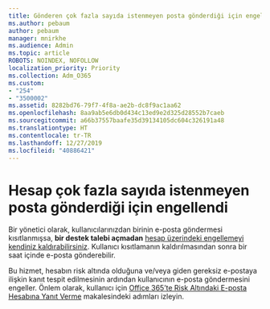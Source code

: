 ```yaml
---
title: Gönderen çok fazla sayıda istenmeyen posta gönderdiği için engellendi
ms.author: pebaum
author: pebaum
manager: mnirkhe
ms.audience: Admin
ms.topic: article
ROBOTS: NOINDEX, NOFOLLOW
localization_priority: Priority
ms.collection: Adm_O365
ms.custom:
- "254"
- "3500002"
ms.assetid: 8282bd76-79f7-4f8a-ae2b-dc8f9ac1aa62
ms.openlocfilehash: 8aa9ab5e6db0d434c13ed9e2d325d28552b7caeb
ms.sourcegitcommit: a66b37557baafe35d39134105dc604c326191a48
ms.translationtype: HT
ms.contentlocale: tr-TR
ms.lasthandoff: 12/27/2019
ms.locfileid: "40886421"
---
```

# <a name="account-is-blocked-for-sending-too-much-spam"></a>Hesap çok fazla sayıda istenmeyen posta gönderdiği için engellendi

Bir yönetici olarak, kullanıcılarınızdan birinin e-posta göndermesi kısıtlanmışsa, **bir destek talebi açmadan** [hesap üzerindeki engellemeyi kendiniz kaldırabilirsiniz](https://protection.office.com/?hash=/restrictedusers). Kullanıcı kısıtlamanın kaldırılmasından sonra bir saat içinde e-posta gönderebilir.

Bu hizmet, hesabın risk altında olduğuna ve/veya giden gereksiz e-postaya ilişkin kanıt tespit edilmesinin ardından kullanıcının e-posta göndermesini engeller. Önlem olarak, kullanıcı için [Office 365’te Risk Altındaki E-posta Hesabına Yanıt Verme](https://docs.microsoft.com/office365/securitycompliance/responding-to-a-compromised-email-account) makalesindeki adımları izleyin.
